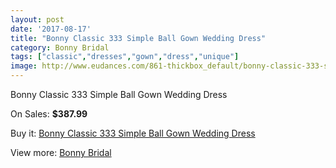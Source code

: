 ```yaml
---
layout: post
date: '2017-08-17'
title: "Bonny Classic 333 Simple Ball Gown Wedding Dress"
category: Bonny Bridal
tags: ["classic","dresses","gown","dress","unique"]
image: http://www.eudances.com/861-thickbox_default/bonny-classic-333-simple-ball-gown-wedding-dress.jpg
---
```

Bonny Classic 333 Simple Ball Gown Wedding Dress

On Sales: **$387.99**
<a href="https://www.eudances.com/en/bonny-bridal/296-bonny-classic-333-simple-ball-gown-wedding-dress.html"><amp-img layout="responsive" width="600" height="600" src="//www.eudances.com/861-thickbox_default/bonny-classic-333-simple-ball-gown-wedding-dress.jpg" alt="Bonny Classic 333 Simple Ball Gown Wedding Dress 0" /></a>
<a href="https://www.eudances.com/en/bonny-bridal/296-bonny-classic-333-simple-ball-gown-wedding-dress.html"><amp-img layout="responsive" width="600" height="600" src="//www.eudances.com/862-thickbox_default/bonny-classic-333-simple-ball-gown-wedding-dress.jpg" alt="Bonny Classic 333 Simple Ball Gown Wedding Dress 1" /></a>

Buy it: [Bonny Classic 333 Simple Ball Gown Wedding Dress](https://www.eudances.com/en/bonny-bridal/296-bonny-classic-333-simple-ball-gown-wedding-dress.html "Bonny Classic 333 Simple Ball Gown Wedding Dress")

View more: [Bonny Bridal](https://www.eudances.com/en/3-bonny-bridal "Bonny Bridal")